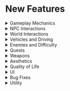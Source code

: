# New Features

<details>
  
  <summary>Gameplay Mechanics</summary>
  &#10240;
  
test
  
  &#10240;
  
</details>

<details>
  
  <summary>NPC Interactions</summary>
  &#10240;
  
test
  
  &#10240;
  
</details>

<details>
  
  <summary>World Interactions</summary>
  &#10240;
  
test
  
  &#10240;
  
</details>

<details>
  
  <summary>Vehicles and Driving</summary>
  &#10240;
  
test
  
  &#10240;
  
</details>

<details>
  
  <summary>Enemies and Difficulty</summary>
  &#10240;
  
test
  
  &#10240;
  
</details>

<details>
  
  <summary>Quests</summary>
  &#10240;
  
test
  
  &#10240;
  
</details>

<details>
  
  <summary>Weapons</summary>
  &#10240;
  
test
  
  &#10240;
  
</details>

<details>
  
  <summary>Aesthetics</summary>
  &#10240;
  
test
  
  &#10240;
  
</details>

<details>
  
  <summary>Quality of Life</summary>
  &#10240;
  
test
  
  &#10240;
  
</details>

<details>
  
  <summary>UI</summary>
  &#10240;
  
test
  
  &#10240;
  
</details>

<details>
  
  <summary>Bug Fixes</summary>
  &#10240;
  
test
  
  &#10240;
  
</details>

<details>
  
  <summary>Utility</summary>
  &#10240;
  
test
  
  &#10240;
  
</details>
